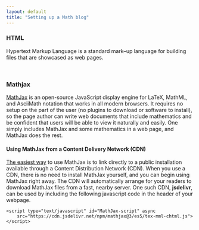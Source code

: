 ```yaml
---
layout: default
title: "Setting up a Math blog"
---
```


### HTML
Hypertext Markup Language is a standard mark–up language for building files that are showcased as web pages.

<br>

### Mathjax
[MathJax](https://docs.mathjax.org/en/latest/basic/mathjax.html) is an open-source JavaScript display engine for LaTeX, MathML, and AsciiMath notation that works in all modern browsers. It requires no setup on the part of the user (no plugins to download or software to install), so the page author can write web documents that include mathematics and be confident that users will be able to view it naturally and easily. One simply includes MathJax and some mathematics in a web page, and MathJax does the rest.

#### Using MathJax from a Content Delivery Network (CDN)

[The easiest way](https://docs.mathjax.org/en/latest/web/start.html) to use MathJax is to link directly to a public installation available through a Content Distribution Network (CDN). When you use a CDN, there is no need to install MathJax yourself, and you can begin using MathJax right away. The CDN will automatically arrange for your readers to download MathJax files from a fast, nearby server. One such CDN, **jsdelivr**, can be used by including the following javascript code in the header of your webpage. 

    <script type="text/javascript" id="MathJax-script" async
        src="https://cdn.jsdelivr.net/npm/mathjax@3/es5/tex-mml-chtml.js">
    </script>

